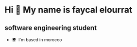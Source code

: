Hi 👋 My name is faycal elourrat
================================

software engineering student
----------------------------

* 🌍  I'm based in morocco
